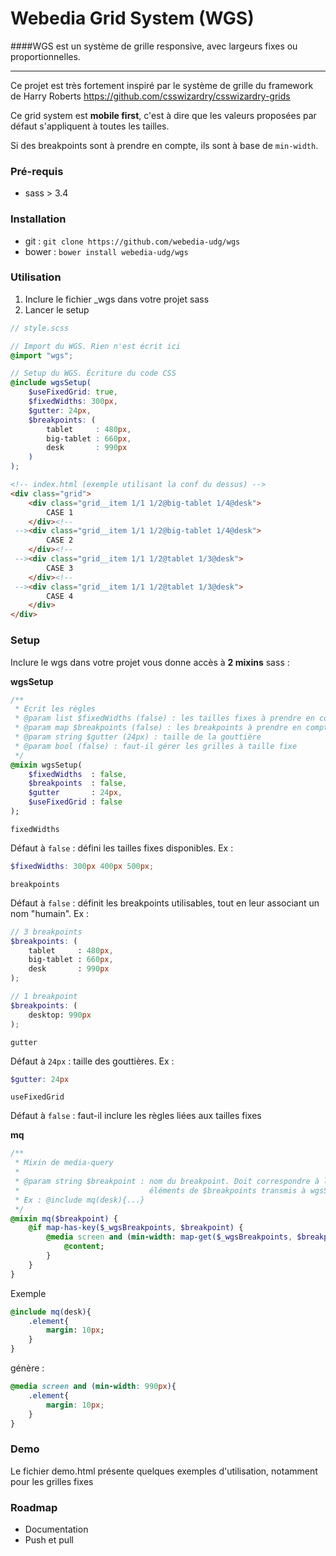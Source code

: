 Webedia Grid System (WGS)
===

####WGS est un système de grille responsive, avec largeurs fixes ou proportionnelles.

--- 

Ce projet est très fortement inspiré par le système de grille du framework de Harry Roberts https://github.com/csswizardry/csswizardry-grids

Ce grid system est **mobile first**, c'est à dire que les valeurs proposées par défaut s'appliquent à toutes les tailles.

Si des breakpoints sont à prendre en compte, ils sont à base de ``min-width``.

### Pré-requis

* sass > 3.4

### Installation

* git : ``git clone https://github.com/webedia-udg/wgs``
* bower : ``bower install webedia-udg/wgs``

### Utilisation

1. Inclure le fichier _wgs dans votre projet sass
2. Lancer le setup


```scss
// style.scss

// Import du WGS. Rien n'est écrit ici
@import "wgs";

// Setup du WGS. Écriture du code CSS
@include wgsSetup(
    $useFixedGrid: true,
    $fixedWidths: 300px,
    $gutter: 24px,
    $breakpoints: (
        tablet     : 480px,
        big-tablet : 660px,
        desk       : 990px
    )
);

```

```html
<!-- index.html (exemple utilisant la conf du dessus) -->
<div class="grid">
    <div class="grid__item 1/1 1/2@big-tablet 1/4@desk">
        CASE 1
    </div><!--
 --><div class="grid__item 1/1 1/2@big-tablet 1/4@desk">
        CASE 2
    </div><!--
 --><div class="grid__item 1/1 1/2@tablet 1/3@desk">
        CASE 3
    </div><!--
 --><div class="grid__item 1/1 1/2@tablet 1/3@desk">
        CASE 4
    </div>
</div>
```

### Setup

Inclure le wgs dans votre projet vous donne accès à **2 mixins** sass :

**wgsSetup**

```sass
/**
 * Ecrit les règles
 * @param list $fixedWidths (false) : les tailles fixes à prendre en compte
 * @param map $breakpoints (false) : les breakpoints à prendre en compte
 * @param string $gutter (24px) : taille de la gouttière
 * @param bool (false) : faut-il gérer les grilles à taille fixe
 */
@mixin wgsSetup(
    $fixedWidths  : false,
    $breakpoints  : false,
    $gutter       : 24px,
    $useFixedGrid : false
);
```

``fixedWidths``

Défaut à ``false`` : défini les tailles fixes disponibles. Ex : 

```scss
$fixedWidths: 300px 400px 500px;
```

``breakpoints``

Défaut à ``false`` : définit les breakpoints utilisables, tout en leur associant  un nom "humain". Ex :

```scss
// 3 breakpoints
$breakpoints: (
    tablet     : 480px,
    big-tablet : 660px,
    desk       : 990px
);

// 1 breakpoint
$breakpoints: (
    desktop: 990px
);
```

``gutter``

Défaut à ``24px`` : taille des gouttières. Ex : 

```scss
$gutter: 24px
```

``useFixedGrid``

Défaut à ``false`` : faut-il inclure les règles liées aux tailles fixes

**mq**

```sass
/**
 * Mixin de media-query
 *
 * @param string $breakpoint : nom du breakpoint. Doit correspondre à l'un des
 *                             éléments de $breakpoints transmis à wgsSetup()
 * Ex : @include mq(desk){...}
 */
@mixin mq($breakpoint) { 
    @if map-has-key($_wgsBreakpoints, $breakpoint) {
        @media screen and (min-width: map-get($_wgsBreakpoints, $breakpoint)) {
            @content;
        }
    }
}
```

Exemple 

```sass
@include mq(desk){
    .element{
        margin: 10px;
    }
}
```

génère : 

```css
@media screen and (min-width: 990px){
    .element{
        margin: 10px;
    }
}
```


### Demo

Le fichier demo.html présente quelques exemples d'utilisation, notamment pour les grilles fixes

### Roadmap

- Documentation
- Push et pull


